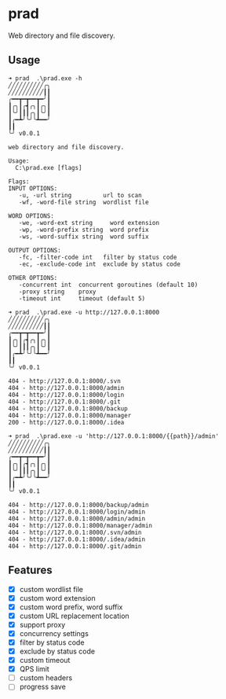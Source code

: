 # prad

Web directory and file discovery.

## Usage

```shell
➜ prad  .\prad.exe -h
╱╱╱╱╱╱╱╱╱╱╭╮
╱╱╱╱╱╱╱╱╱╱┃┃
╭━━┳━┳━━┳━╯┃
┃╭╮┃╭┫╭╮┃╭╮┃
┃╰╯┃┃┃╭╮┃╰╯┃
┃╭━┻╯╰╯╰┻━━╯
┃┃
╰╯ v0.0.1

web directory and file discovery.

Usage:
  C:\prad.exe [flags]

Flags:
INPUT OPTIONS:
   -u, -url string         url to scan
   -wf, -word-file string  wordlist file

WORD OPTIONS:
   -we, -word-ext string     word extension
   -wp, -word-prefix string  word prefix
   -ws, -word-suffix string  word suffix

OUTPUT OPTIONS:
   -fc, -filter-code int   filter by status code
   -ec, -exclude-code int  exclude by status code

OTHER OPTIONS:
   -concurrent int  concurrent goroutines (default 10)
   -proxy string    proxy
   -timeout int     timeout (default 5)
```

```shell
➜ prad  .\prad.exe -u http://127.0.0.1:8000
╱╱╱╱╱╱╱╱╱╱╭╮
╱╱╱╱╱╱╱╱╱╱┃┃
╭━━┳━┳━━┳━╯┃
┃╭╮┃╭┫╭╮┃╭╮┃
┃╰╯┃┃┃╭╮┃╰╯┃
┃╭━┻╯╰╯╰┻━━╯
┃┃
╰╯ v0.0.1

404 - http://127.0.0.1:8000/.svn
404 - http://127.0.0.1:8000/admin
404 - http://127.0.0.1:8000/login
404 - http://127.0.0.1:8000/.git
404 - http://127.0.0.1:8000/backup
404 - http://127.0.0.1:8000/manager
200 - http://127.0.0.1:8000/.idea
```

```shell
➜ prad  .\prad.exe -u 'http://127.0.0.1:8000/{{path}}/admin'
╱╱╱╱╱╱╱╱╱╱╭╮
╱╱╱╱╱╱╱╱╱╱┃┃
╭━━┳━┳━━┳━╯┃
┃╭╮┃╭┫╭╮┃╭╮┃
┃╰╯┃┃┃╭╮┃╰╯┃
┃╭━┻╯╰╯╰┻━━╯
┃┃
╰╯ v0.0.1

404 - http://127.0.0.1:8000/backup/admin
404 - http://127.0.0.1:8000/login/admin
404 - http://127.0.0.1:8000/admin/admin
404 - http://127.0.0.1:8000/manager/admin
404 - http://127.0.0.1:8000/.svn/admin
404 - http://127.0.0.1:8000/.idea/admin
404 - http://127.0.0.1:8000/.git/admin
```

## Features

- [x] custom wordlist file
- [x] custom word extension
- [x] custom word prefix, word suffix
- [x] custom URL replacement location
- [x] support proxy
- [x] concurrency settings
- [x] filter by status code
- [x] exclude by status code
- [x] custom timeout
- [x] QPS limit
- [ ] custom headers
- [ ] progress save
